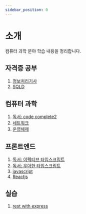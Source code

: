 ```yaml
---
sidebar_position: 0
---
```


# 소개

컴퓨터 과학 분야 학습 내용을 정리합니다.

## 자격증 공부

<!-- 1 ~ 100 -->

1. [정보처리기사](/docs/category/정보처리기사)
2. [SQLD](/docs/category/sqld)

## 컴퓨터 과학

<!-- 101 ~ 200 -->

1. [독서: code complete2](/docs/category/code-complete2)
2. [네트워크](/docs/category/네트워크)
3. [운영체제](/docs/category/운영체제)

## 프론트엔드

<!-- 201 ~ 300 -->

1. [독서: 이펙티브 타입스크립트](/docs/category/이펙티브-타입스크립트)
2. [독서: 우아한 타입스크립트](/docs/category/우아한-타입스크립트)
3. [javascript](/docs/category/javascript)
4. [Reactjs](/docs/category/reactjs)

## 실습

<!-- 301 ~ 400 -->

1. [rest with express](/docs/category/rest-with-express)
